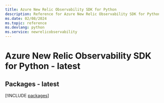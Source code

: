 ```yaml
---
title: Azure New Relic Observability SDK for Python
description: Reference for Azure New Relic Observability SDK for Python
ms.date: 02/08/2024
ms.topic: reference
ms.devlang: python
ms.service: newrelicobservability
---
```

# Azure New Relic Observability SDK for Python - latest
## Packages - latest
[!INCLUDE [packages](new-relic-observability-index.md)]